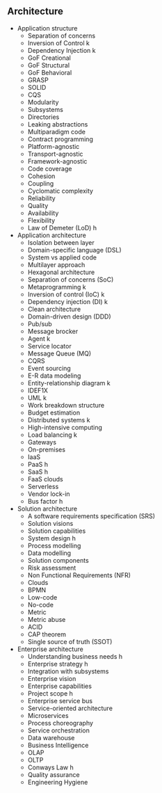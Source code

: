 ## Architecture

- Application structure
  - Separation of concerns
  - Inversion of Control k
  - Dependency Injection k
  - GoF Creational
  - GoF Structural
  - GoF Behavioral
  - GRASP
  - SOLID
  - CQS
  - Modularity
  - Subsystems
  - Directories
  - Leaking abstractions
  - Multiparadigm code
  - Contract programming
  - Platform-agnostic
  - Transport-agnostic
  - Framework-agnostic
  - Code coverage
  - Cohesion
  - Coupling
  - Cyclomatic complexity
  - Reliability
  - Quality
  - Availability
  - Flexibility
  - Law of Demeter (LoD) h
- Application architecture
  - Isolation between layer
  - Domain-specific language (DSL)
  - System vs applied code
  - Multilayer approach
  - Hexagonal architecture
  - Separation of concerns (SoC)
  - Metaprogramming k
  - Inversion of control (IoC) k
  - Dependency injection (DI) k
  - Clean architecture
  - Domain-driven design (DDD)
  - Pub/sub
  - Message brocker
  - Agent k
  - Service locator
  - Message Queue (MQ)
  - CQRS
  - Event sourcing
  - E-R data modeling
  - Entity-relationship diagram k
  - IDEF1X
  - UML k
  - Work breakdown structure
  - Budget estimation
  - Distributed systems k
  - High-intensive computing
  - Load balancing k
  - Gateways
  - On-premises
  - IaaS 
  - PaaS h
  - SaaS h
  - FaaS clouds
  - Serverless
  - Vendor lock-in
  - Bus factor h
- Solution architecture
  - A software requirements specification (SRS)
  - Solution visions
  - Solution capabilities
  - System design h
  - Process modelling
  - Data modelling
  - Solution components
  - Risk assessment
  - Non Functional Requirements (NFR)
  - Clouds
  - BPMN
  - Low-code
  - No-code
  - Metric
  - Metric abuse
  - ACID
  - CAP theorem
  - Single source of truth (SSOT)
- Enterprise architecture
  - Understanding business needs h
  - Enterprise strategy h
  - Integration with subsystems
  - Enterprise vision
  - Enterprise capabilities
  - Project scope h
  - Enterprise service bus
  - Service-oriented architecture
  - Microservices
  - Process choreography
  - Service orchestration
  - Data warehouse
  - Business Intelligence
  - OLAP
  - OLTP
  - Conways Law h
  - Quality assurance
  - Engineering Hygiene
